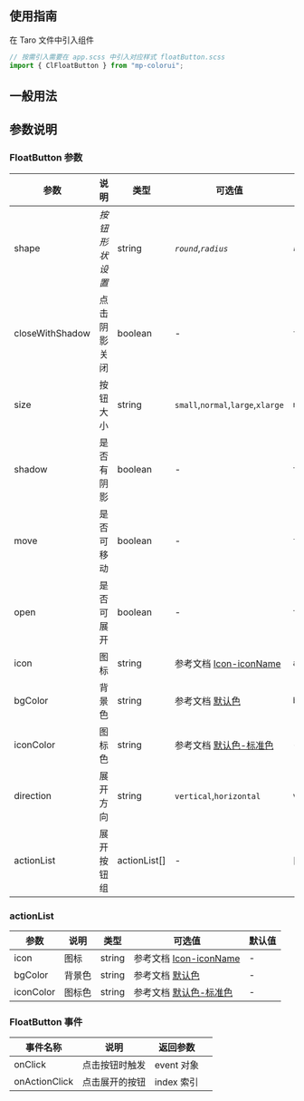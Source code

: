 ## 使用指南

在 Taro 文件中引入组件

```js
// 按需引入需要在 app.scss 中引入对应样式 floatButton.scss
import { ClFloatButton } from "mp-colorui";
```

## 一般用法

<CodeShow componentName='floatButton' />

## 参数说明

### FloatButton 参数

| 参数            | 说明           | 类型         | 可选值                                                       | 默认值     |
| --------------- | -------------- | ------------ | ------------------------------------------------------------ | ---------- |
| shape           | _按钮形状设置_ | string       | _`round`_,_`radius`_                                         | _`round`_  |
| closeWithShadow | 点击阴影关闭   | boolean      | -                                                            | `false`    |
| size            | 按钮大小       | string       | `small`,`normal`,`large`,`xlarge`                            | `normal`   |
| shadow          | 是否有阴影     | boolean      | -                                                            | `true`     |
| move            | 是否可移动     | boolean      | -                                                            | `false`    |
| open            | 是否可展开     | boolean      | -                                                            | `true`     |
| icon            | 图标           | string       | 参考文档 [Icon-iconName](/mp-colorui-doc/base/icon#iconname) | `add`      |
| bgColor         | 背景色         | string       | 参考文档 [默认色](/mp-colorui-doc/home/color)                | `blue`     |
| iconColor       | 图标色         | string       | 参考文档 [默认色-标准色](/mp-colorui-doc/home/color#标准色)  | -          |
| direction       | 展开方向       | string       | `vertical`,`horizontal`                                      | `vertical` |
| actionList      | 展开按钮组     | actionList[] | -                                                            | []         |

### actionList

| 参数      | 说明   | 类型   | 可选值                                                       | 默认值 |
| --------- | ------ | ------ | ------------------------------------------------------------ | ------ |
| icon      | 图标   | string | 参考文档 [Icon-iconName](/mp-colorui-doc/base/icon#iconname) | -      |
| bgColor   | 背景色 | string | 参考文档 [默认色](/mp-colorui-doc/home/color)                | -      |
| iconColor | 图标色 | string | 参考文档 [默认色-标准色](/mp-colorui-doc/home/color#标准色)  | -      |

### FloatButton 事件

| 事件名称      | 说明           | 返回参数   |     |
| ------------- | -------------- | ---------- | --- |
| onClick       | 点击按钮时触发 | event 对象 |     |
| onActionClick | 点击展开的按钮 | index 索引 |     |

<FloatPhone url="https://yinliangdream.github.io/mp-colorui-h5-demo/#/package/basePackage/floatButton/index" />
